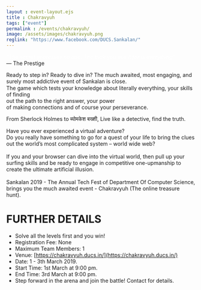 ```yaml
---
layout : event-layout.ejs
title : Chakravyuh
tags: ["event"]
permalink : /events/chakravyuh/
image: /assets/images/chakravyuh.png
reglink: "https://www.facebook.com/DUCS.Sankalan/"
---
```


<I style="color:white"> “The secret impresses no one. The trick you use it for is everything”</I>\
— The Prestige

Ready to step in?
Ready to dive in? The much awaited, most engaging, and surely most addictive event of Sankalan is close.
<b style = "color:white">चक्रव्यूह</b>\
The game which tests your knowledge about literally everything, your skills of finding\
out the path to the right answer, your power\
of making connections and of course your perseverance.

From Sherlock Holmes to ब्योमकेश बख्शी, Live like a detective, find the truth.

<div class = "box">
Have you ever experienced a virtual adventure?<br>
Do you really have something to go for a quest of your life to bring the clues out the world’s most complicated system – world wide web?<br><br>
If you and your browser can dive into the virtual world, then pull up your surfing skills and be ready to engage in competitive one-upmanship to create the ultimate artificial illusion.<br><br>
Sankalan 2019 - The Annual Tech Fest of Department Of Computer Science, brings you the much awaited event - Chakravyuh (The online treasure hunt).
</div>

# FURTHER DETAILS
* Solve all the levels first and you win!
* Registration Fee: None
* Maximum Team Members: 1
* Venue: [https://chakravyuh.ducs.in/](https://chakravyuh.ducs.in/)
* Date: 1 - 3th March 2019.
* Start Time: 1st March at 9:00 pm.
* End Time: 3rd March at 9:00 pm.
* Step forward in the arena and join the battle! Contact for details.




